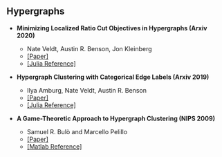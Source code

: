 ## Hypergraphs

- **Minimizing Localized Ratio Cut Objectives in Hypergraphs (Arxiv 2020)**
  - Nate Veldt, Austin R. Benson, Jon Kleinberg
  - [[Paper]](https://arxiv.org/abs/2002.09441v2)
  - [[Julia Reference]](https://github.com/nveldt/HypergraphFlowClustering)

- **Hypergraph Clustering with Categorical Edge Labels (Arxiv 2019)**
  - Ilya Amburg, Nate Veldt, Austin R. Benson
  - [[Paper]](https://arxiv.org/pdf/1910.09943.pdf)
  - [[Julia Reference]](https://github.com/nveldt/CategoricalEdgeClustering)
  
- **A Game-Theoretic Approach to Hypergraph Clustering (NIPS 2009)**
  - Samuel R. Bulò and Marcello Pelillo
  - [[Paper]](https://papers.nips.cc/paper/3714-a-game-theoretic-approach-to-hypergraph-clustering)
  - [[Matlab Reference]](https://github.com/Schofield-Mao/Gametheory-Clustring)
